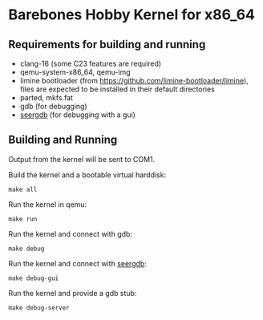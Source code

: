 # Barebones Hobby Kernel for x86_64
## Requirements for building and running
- clang-16 (some C23 features are required)
- qemu-system-x86_64, qemu-img
- limine bootloader (from https://github.com/limine-bootloader/limine), files are expected to be installed in their default directories
- parted, mkfs.fat
- gdb (for debugging)
- [seergdb](https://github.com/epasveer/seer) (for debugging with a gui)

## Building and Running
Output from the kernel will be sent to COM1.

Build the kernel and a bootable virtual harddisk:

    make all
Run the kernel in qemu:

    make run
Run the kernel and connect with gdb:

    make debug

Run the kernel and connect with [seergdb](https://github.com/epasveer/seer):

    make debug-gui
Run the kernel and provide a gdb stub:

    make debug-server
